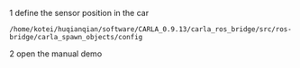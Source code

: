 1 define the sensor position in the car

    /home/kotei/huqianqian/software/CARLA_0.9.13/carla_ros_bridge/src/ros-bridge/carla_spawn_objects/config


2 open the manual demo


